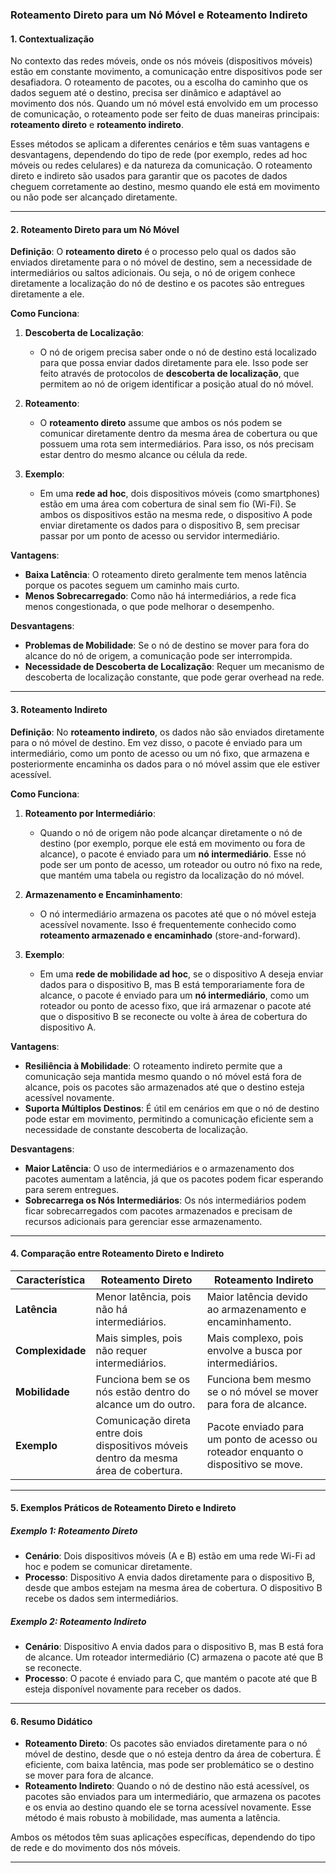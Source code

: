 ### **Roteamento Direto para um Nó Móvel e Roteamento Indireto**

#### **1. Contextualização**
No contexto das redes móveis, onde os nós móveis (dispositivos móveis) estão em constante movimento, a comunicação entre dispositivos pode ser desafiadora. O roteamento de pacotes, ou a escolha do caminho que os dados seguem até o destino, precisa ser dinâmico e adaptável ao movimento dos nós. Quando um nó móvel está envolvido em um processo de comunicação, o roteamento pode ser feito de duas maneiras principais: **roteamento direto** e **roteamento indireto**.

Esses métodos se aplicam a diferentes cenários e têm suas vantagens e desvantagens, dependendo do tipo de rede (por exemplo, redes ad hoc móveis ou redes celulares) e da natureza da comunicação. O roteamento direto e indireto são usados para garantir que os pacotes de dados cheguem corretamente ao destino, mesmo quando ele está em movimento ou não pode ser alcançado diretamente.

---

#### **2. Roteamento Direto para um Nó Móvel**

**Definição**:
O **roteamento direto** é o processo pelo qual os dados são enviados diretamente para o nó móvel de destino, sem a necessidade de intermediários ou saltos adicionais. Ou seja, o nó de origem conhece diretamente a localização do nó de destino e os pacotes são entregues diretamente a ele.

**Como Funciona**:
1. **Descoberta de Localização**:
    - O nó de origem precisa saber onde o nó de destino está localizado para que possa enviar dados diretamente para ele. Isso pode ser feito através de protocolos de **descoberta de localização**, que permitem ao nó de origem identificar a posição atual do nó móvel.

2. **Roteamento**:
    - O **roteamento direto** assume que ambos os nós podem se comunicar diretamente dentro da mesma área de cobertura ou que possuem uma rota sem intermediários. Para isso, os nós precisam estar dentro do mesmo alcance ou célula da rede.

3. **Exemplo**:
    - Em uma **rede ad hoc**, dois dispositivos móveis (como smartphones) estão em uma área com cobertura de sinal sem fio (Wi-Fi). Se ambos os dispositivos estão na mesma rede, o dispositivo A pode enviar diretamente os dados para o dispositivo B, sem precisar passar por um ponto de acesso ou servidor intermediário.

**Vantagens**:
- **Baixa Latência**: O roteamento direto geralmente tem menos latência porque os pacotes seguem um caminho mais curto.
- **Menos Sobrecarregado**: Como não há intermediários, a rede fica menos congestionada, o que pode melhorar o desempenho.

**Desvantagens**:
- **Problemas de Mobilidade**: Se o nó de destino se mover para fora do alcance do nó de origem, a comunicação pode ser interrompida.
- **Necessidade de Descoberta de Localização**: Requer um mecanismo de descoberta de localização constante, que pode gerar overhead na rede.

---

#### **3. Roteamento Indireto**

**Definição**:
No **roteamento indireto**, os dados não são enviados diretamente para o nó móvel de destino. Em vez disso, o pacote é enviado para um intermediário, como um ponto de acesso ou um nó fixo, que armazena e posteriormente encaminha os dados para o nó móvel assim que ele estiver acessível.

**Como Funciona**:
1. **Roteamento por Intermediário**:
    - Quando o nó de origem não pode alcançar diretamente o nó de destino (por exemplo, porque ele está em movimento ou fora de alcance), o pacote é enviado para um **nó intermediário**. Esse nó pode ser um ponto de acesso, um roteador ou outro nó fixo na rede, que mantém uma tabela ou registro da localização do nó móvel.

2. **Armazenamento e Encaminhamento**:
    - O nó intermediário armazena os pacotes até que o nó móvel esteja acessível novamente. Isso é frequentemente conhecido como **roteamento armazenado e encaminhado** (store-and-forward).

3. **Exemplo**:
    - Em uma **rede de mobilidade ad hoc**, se o dispositivo A deseja enviar dados para o dispositivo B, mas B está temporariamente fora de alcance, o pacote é enviado para um **nó intermediário**, como um roteador ou ponto de acesso fixo, que irá armazenar o pacote até que o dispositivo B se reconecte ou volte à área de cobertura do dispositivo A.

**Vantagens**:
- **Resiliência à Mobilidade**: O roteamento indireto permite que a comunicação seja mantida mesmo quando o nó móvel está fora de alcance, pois os pacotes são armazenados até que o destino esteja acessível novamente.
- **Suporta Múltiplos Destinos**: É útil em cenários em que o nó de destino pode estar em movimento, permitindo a comunicação eficiente sem a necessidade de constante descoberta de localização.

**Desvantagens**:
- **Maior Latência**: O uso de intermediários e o armazenamento dos pacotes aumentam a latência, já que os pacotes podem ficar esperando para serem entregues.
- **Sobrecarrega os Nós Intermediários**: Os nós intermediários podem ficar sobrecarregados com pacotes armazenados e precisam de recursos adicionais para gerenciar esse armazenamento.

---

#### **4. Comparação entre Roteamento Direto e Indireto**

| Característica       | **Roteamento Direto**                        | **Roteamento Indireto**                        |
|----------------------|---------------------------------------------|-----------------------------------------------|
| **Latência**         | Menor latência, pois não há intermediários.  | Maior latência devido ao armazenamento e encaminhamento. |
| **Complexidade**     | Mais simples, pois não requer intermediários. | Mais complexo, pois envolve a busca por intermediários. |
| **Mobilidade**       | Funciona bem se os nós estão dentro do alcance um do outro. | Funciona bem mesmo se o nó móvel se mover para fora de alcance. |
| **Exemplo**          | Comunicação direta entre dois dispositivos móveis dentro da mesma área de cobertura. | Pacote enviado para um ponto de acesso ou roteador enquanto o dispositivo se move. |

---

#### **5. Exemplos Práticos de Roteamento Direto e Indireto**

##### **Exemplo 1: Roteamento Direto**
- **Cenário**: Dois dispositivos móveis (A e B) estão em uma rede Wi-Fi ad hoc e podem se comunicar diretamente.
- **Processo**: Dispositivo A envia dados diretamente para o dispositivo B, desde que ambos estejam na mesma área de cobertura. O dispositivo B recebe os dados sem intermediários.

##### **Exemplo 2: Roteamento Indireto**
- **Cenário**: Dispositivo A envia dados para o dispositivo B, mas B está fora de alcance. Um roteador intermediário (C) armazena o pacote até que B se reconecte.
- **Processo**: O pacote é enviado para C, que mantém o pacote até que B esteja disponível novamente para receber os dados.

---

#### **6. Resumo Didático**
- **Roteamento Direto**: Os pacotes são enviados diretamente para o nó móvel de destino, desde que o nó esteja dentro da área de cobertura. É eficiente, com baixa latência, mas pode ser problemático se o destino se mover para fora de alcance.
- **Roteamento Indireto**: Quando o nó de destino não está acessível, os pacotes são enviados para um intermediário, que armazena os pacotes e os envia ao destino quando ele se torna acessível novamente. Esse método é mais robusto à mobilidade, mas aumenta a latência.

Ambos os métodos têm suas aplicações específicas, dependendo do tipo de rede e do movimento dos nós móveis.

---